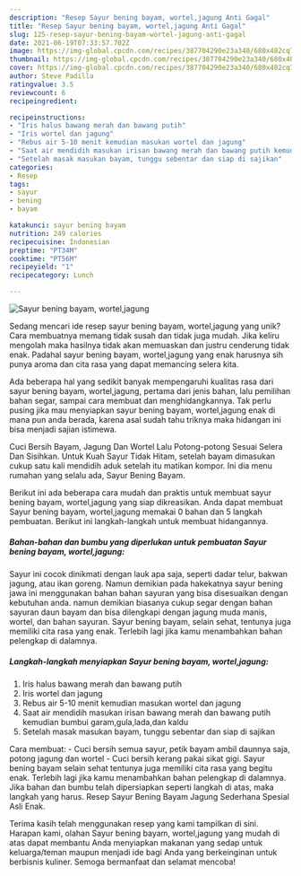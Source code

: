 ```yaml
---
description: "Resep Sayur bening bayam, wortel,jagung Anti Gagal"
title: "Resep Sayur bening bayam, wortel,jagung Anti Gagal"
slug: 125-resep-sayur-bening-bayam-wortel-jagung-anti-gagal
date: 2021-06-19T07:33:57.702Z
image: https://img-global.cpcdn.com/recipes/387704290e23a340/680x482cq70/sayur-bening-bayam-worteljagung-foto-resep-utama.jpg
thumbnail: https://img-global.cpcdn.com/recipes/387704290e23a340/680x482cq70/sayur-bening-bayam-worteljagung-foto-resep-utama.jpg
cover: https://img-global.cpcdn.com/recipes/387704290e23a340/680x482cq70/sayur-bening-bayam-worteljagung-foto-resep-utama.jpg
author: Steve Padilla
ratingvalue: 3.5
reviewcount: 6
recipeingredient:

recipeinstructions:
- "Iris halus bawang merah dan bawang putih"
- "Iris wortel dan jagung"
- "Rebus air 5-10 menit kemudian masukan wortel dan jagung"
- "Saat air mendidih masukan irisan bawang merah dan bawang putih kemudian bumbui garam,gula,lada,dan kaldu"
- "Setelah masak masukan bayam, tunggu sebentar dan siap di sajikan"
categories:
- Resep
tags:
- sayur
- bening
- bayam

katakunci: sayur bening bayam 
nutrition: 249 calories
recipecuisine: Indonesian
preptime: "PT34M"
cooktime: "PT56M"
recipeyield: "1"
recipecategory: Lunch

---
```



![Sayur bening bayam, wortel,jagung](https://img-global.cpcdn.com/recipes/387704290e23a340/680x482cq70/sayur-bening-bayam-worteljagung-foto-resep-utama.jpg)

Sedang mencari ide resep sayur bening bayam, wortel,jagung yang unik? Cara membuatnya memang tidak susah dan tidak juga mudah. Jika keliru mengolah maka hasilnya tidak akan memuaskan dan justru cenderung tidak enak. Padahal sayur bening bayam, wortel,jagung yang enak harusnya sih punya aroma dan cita rasa yang dapat memancing selera kita.

Ada beberapa hal yang sedikit banyak mempengaruhi kualitas rasa dari sayur bening bayam, wortel,jagung, pertama dari jenis bahan, lalu pemilihan bahan segar, sampai cara membuat dan menghidangkannya. Tak perlu pusing jika mau menyiapkan sayur bening bayam, wortel,jagung enak di mana pun anda berada, karena asal sudah tahu triknya maka hidangan ini bisa menjadi sajian istimewa.

Cuci Bersih Bayam, Jagung Dan Wortel Lalu Potong-potong Sesuai Selera Dan Sisihkan. Untuk Kuah Sayur Tidak Hitam, setelah bayam dimasukan cukup satu kali mendidih aduk setelah itu matikan kompor. Ini dia menu rumahan yang selalu ada, Sayur Bening Bayam.


Berikut ini ada beberapa cara mudah dan praktis untuk membuat sayur bening bayam, wortel,jagung yang siap dikreasikan. Anda dapat membuat Sayur bening bayam, wortel,jagung memakai 0 bahan dan 5 langkah pembuatan. Berikut ini langkah-langkah untuk membuat hidangannya.

<!--inarticleads1-->

##### Bahan-bahan dan bumbu yang diperlukan untuk pembuatan Sayur bening bayam, wortel,jagung:



Sayur ini cocok dinikmati dengan lauk apa saja, seperti dadar telur, bakwan jagung, atau ikan goreng. Namun demikian pada hakekatnya sayur bening jawa ini menggunakan bahan bahan sayuran yang bisa disesuaikan dengan kebutuhan anda. namun demikian biasanya cukup segar dengan bahan sayuran daun bayam dan bisa dilengkapi dengan jagung muda manis, wortel, dan bahan sayuran. Sayur bening bayam, selain sehat, tentunya juga memiliki cita rasa yang enak. Terlebih lagi jika kamu menambahkan bahan pelengkap di dalamnya. 

<!--inarticleads2-->

##### Langkah-langkah menyiapkan Sayur bening bayam, wortel,jagung:

1. Iris halus bawang merah dan bawang putih
1. Iris wortel dan jagung
1. Rebus air 5-10 menit kemudian masukan wortel dan jagung
1. Saat air mendidih masukan irisan bawang merah dan bawang putih kemudian bumbui garam,gula,lada,dan kaldu
1. Setelah masak masukan bayam, tunggu sebentar dan siap di sajikan


Cara membuat: - Cuci bersih semua sayur, petik bayam ambil daunnya saja, potong jagung dan wortel - Cuci bersih kerang pakai sikat gigi. Sayur bening bayam selain sehat tentunya juga memiliki cita rasa yang begitu enak. Terlebih lagi jika kamu menambahkan bahan pelengkap di dalamnya. Jika bahan dan bumbu telah dipersiapkan seperti langkah di atas, maka langkah yang harus. Resep Sayur Bening Bayam Jagung Sederhana Spesial Asli Enak. 

Terima kasih telah menggunakan resep yang kami tampilkan di sini. Harapan kami, olahan Sayur bening bayam, wortel,jagung yang mudah di atas dapat membantu Anda menyiapkan makanan yang sedap untuk keluarga/teman maupun menjadi ide bagi Anda yang berkeinginan untuk berbisnis kuliner. Semoga bermanfaat dan selamat mencoba!
